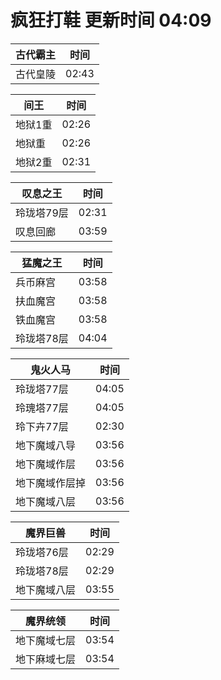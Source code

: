 # 疯狂打鞋 更新时间 04:09

| 古代霸主   | 时间    |
|--------|-------|
| 古代皇陵 | 02:43 |

| 间王   | 时间    |
|--------|-------|
| 地狱1重 | 02:26 |
| 地狱重 | 02:26 |
| 地狱2重 | 02:31 |

| 叹息之王   | 时间    |
|--------|-------|
| 玲珑塔79层 | 02:31 |
| 叹息回廊 | 03:59 |

| 猛魔之王   | 时间    |
|--------|-------|
| 兵币麻宫 | 03:58 |
| 扶血魔宫 | 03:58 |
| 铁血魔宫 | 03:58 |
| 玲珑塔78层 | 04:04 |

| 鬼火人马   | 时间    |
|--------|-------|
| 玲珑塔77层 | 04:05 |
| 玲瑰塔77层 | 04:05 |
| 玲下卉77层 | 02:30 |
| 地下魔域八导 | 03:56 |
| 地下魔域作层 | 03:56 |
| 地下魔域作层掉 | 03:56 |
| 地下魔域八层 | 03:56 |

| 魔界巨兽   | 时间    |
|--------|-------|
| 玲珑塔76层 | 02:29 |
| 玲珑塔78层 | 02:29 |
| 地下魔域八层 | 03:55 |

| 魔界统领   | 时间    |
|--------|-------|
| 地下魔域七层 | 03:54 |
| 地下麻域七层 | 03:54 |
